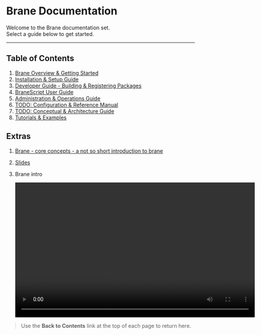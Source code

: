 # Brane Documentation

Welcome to the Brane documentation set.  
Select a guide below to get started.

---

## Table of Contents

1. [Brane Overview & Getting Started](getting-started.md)
2. [Installation & Setup Guide](installation.md)
3. [Developer Guide - Building & Registering Packages](developer-guide.md)
4. [BraneScript User Guide](branescript-guide.md)
5. [Administration & Operations Guide](admin-guide.md)
6. [TODO: Configuration & Reference Manual](reference-manual.md)
7. [TODO: Conceptual & Architecture Guide](architecture.md)
8. [Tutorials & Examples](tutorials.md)

## Extras

1. [Brane - core concepts - a not so short introduction to brane](Brane-101.doc) 
2. [Slides](BRANE.pptx)

3. Brane intro

    <video width="640" height="360" controls>
      <source src="Brane-overview-hd.mov" type="video/mp4">
     Your browser does not support the video tag.
  </video>

> Use the **Back to Contents** link at the top of each page to return here.
